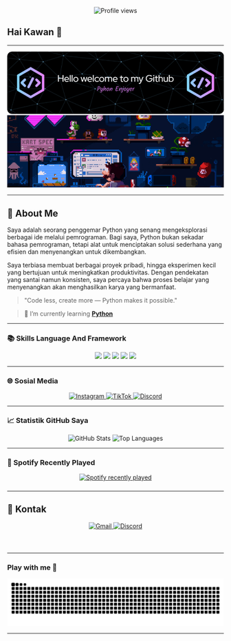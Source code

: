 <p align="center">
  <img src="https://komarev.com/ghpvc/?username=your-github-Moelmo&style=for-the-badge" alt="Profile views" />
</p>

## Hai Kawan 👋
---

<!-- ![Moelmo](img/github-header-image.png)
![Moelmo](img/Moelmo.gif) -->
<img src="img/github-header-image.png" alt="Moelmo" style="width: 100vw; height: auto; object-fit: contain;">
<img src="img/Moelmo.gif" alt="Moelmo" style="width: 100vw; height: auto; object-fit: contain;">

<!--
**Moelmo/Moelmo** is a ✨ _special_ ✨ repository because its `README.md` (this file) appears on your GitHub profile.

<!-- Here are some ideas to get you started:

- 🔭 I’m currently working on ...
- 🌱 I’m currently learning ...
- 👯 I’m looking to collaborate on ...
- 🤔 I’m looking for help with ...
- 💬 Ask me about ...
- 📫 How to reach me: ...
- 😄 Pronouns: ...
- ⚡ Fun fact: ....
-->
---
## 📝 **About Me**

Saya adalah seorang penggemar Python yang senang mengeksplorasi berbagai ide melalui pemrograman. Bagi saya, Python bukan sekadar bahasa pemrograman, tetapi alat untuk menciptakan solusi sederhana yang efisien dan menyenangkan untuk dikembangkan.

Saya terbiasa membuat berbagai proyek pribadi, hingga eksperimen kecil yang bertujuan untuk meningkatkan produktivitas. Dengan pendekatan yang santai namun konsisten, saya percaya bahwa proses belajar yang menyenangkan akan menghasilkan karya yang bermanfaat.

> "Code less, create more — Python makes it possible."

>🌱 I’m currently learning [**Python**](https://www.python.org/)

---
### 📚 Skills Language And Framework
<div align="center">
  <img src="https://img.shields.io/badge/python-3670A0?style=for-the-badge&logo=python&logoColor=ffdd54">
  <img src="https://img.shields.io/badge/html5-%23E34F26.svg?style=for-the-badge&logo=html5&logoColor=white">
  <img src="https://img.shields.io/badge/css3-%231572B6.svg?style=for-the-badge&logo=css3&logoColor=white">
  <img src="https://img.shields.io/badge/javascript-%23323330.svg?style=for-the-badge&logo=javascript&logoColor=%23F7DF1E">
  <img src="https://img.shields.io/badge/Streamlit-%23FE4B4B.svg?style=for-the-badge&logo=streamlit&logoColor=white">
</div>

---

### 🌐 Sosial Media

<p align="center">
  <a href="https://instagram.com/moelmo57">
    <img src="https://img.shields.io/badge/Instagram-@moelmo57-purple?logo=instagram&style=for-the-badge" alt="Instagram">
  </a>
  <a href="https://tiktok.com/@moelmo57">
    <img src="https://img.shields.io/badge/TikTok-@moelmo57-black?logo=tiktok&style=for-the-badge" alt="TikTok">
  </a>
  <a href="https://discord.com/users/1165534053273976852">
    <img src="https://img.shields.io/badge/Discord-Moelmo165-5865F2?logo=discord&style=for-the-badge" alt="Discord">
  </a>
</p>


---
### 📈 **Statistik GitHub Saya**

<p align="center">
  <!-- <img src="https://github-readme-streak-stats.herokuapp.com/?user=Moelmo&theme=radical" alt="GitHub Contributions"> -->
  <img src="https://github-readme-stats.vercel.app/api?username=Moelmo&show_icons=true&hide_title=true&count_private=true&hide=prs&theme=radical" alt="GitHub Stats">
  <img src="https://github-readme-stats.vercel.app/api/top-langs/?username=Moelmo&layout=compact&langs_count=6&theme=radical" alt="Top Languages">
</p>

---

### 🎵 Spotify Recently Played

<div align="center">
  <a href="https://open.spotify.com/user/3125xa3i2r4bjbjc4nlzknqoooqm">
    <img src="https://spotify-recently-played-readme.vercel.app/api?user=3125xa3i2r4bjbjc4nlzknqoooqm&count=3&unique=false" alt="Spotify recently played"  />
  </a>
</div>

###
---
## 📩 **Kontak**

<div align="center">
  <a href="mailto:moemo165@gmail.com">
    <img src="https://img.shields.io/badge/Gmail-D14836?style=for-the-badge&logo=gmail&logoColor=white" alt="Gmail">
  </a>
    <a href="https://discord.com/users/1165534053273976852">
    <img src="https://img.shields.io/badge/Discord-%235865F2.svg?style=for-the-badge&logo=discord&logoColor=white" alt="Discord">
  </a>
</div>

###
<br clear="both">

<!-- ---
<p align="center">
  <strong>Contributions in the last year</strong>
</p>
<p align="center">
<img src="https://streak-stats.demolab.com/?user=Moelmo&theme=radical" alt="GitHub Contributions">
</p> -->

---

### Play with me 🐍

<img src="https://raw.githubusercontent.com/Moelmo/Moelmo/output/snake.svg" alt="Snake animation" />



---
